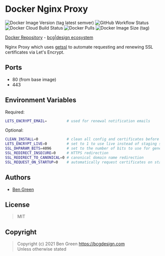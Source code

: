 # Docker Nginx Proxy

![Docker Image Version (tag latest semver)](https://img.shields.io/docker/v/bcgdesign/nginx-proxy/latest?label=latest) ![GitHub Workflow Status](https://img.shields.io/github/workflow/status/bencgreen/docker-nginx-proxy/build?label=github) ![Docker Cloud Build Status](https://img.shields.io/docker/cloud/build/bcgdesign/nginx-proxy?label=docker) ![Docker Pulls](https://img.shields.io/docker/pulls/bcgdesign/nginx-proxy?label=pulls) ![Docker Image Size (tag)](https://img.shields.io/docker/image-size/bcgdesign/nginx-proxy/latest?label=size)

[Docker Repository](https://hub.docker.com/r/bcgdesign/nginx-proxy) - [bcg|design ecosystem](https://github.com/bencgreen/docker)

Nginx Proxy which uses [getssl](https://github.com/srvrco/getssl) to automate requesting and renewing SSL certificates via Let's Encrypt.

## Ports

* 80 (from base image)
* 443

## Environment Variables

Required:

```bash
LETS_ENCRYPT_EMAIL=         # used for renewal notification emails
```

Optional:

```bash
CLEAN_INSTALL=0             # clean all config and certificates before doing anything else
LETS_ENCRYPT_LIVE=0         # set to 1 to use live instead of staging server
SSL_DHPARAM_BITS=4096       # set to the number of bits to use for generating DH parameters
SSL_REDIRECT_INSECURE=0     # HTTPS redirection
SSL_REDIRECT_TO_CANONICAL=0 # canonical domain name redirection
SSL_REQUEST_ON_STARTUP=0    # automatically request certificates on startup
```

## Authors

* [Ben Green](https://github.com/bencgreen)

## License

> MIT

## Copyright

> Copyright (c) 2021 Ben Green <https://bcgdesign.com>  
> Unless otherwise stated
